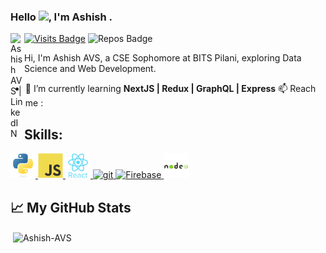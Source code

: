 ### Hello <img src="https://media.giphy.com/media/hvRJCLFzcasrR4ia7z/giphy.gif" width="25px">, I'm Ashish .

<a href="https://www.linkedin.com/in/ashishavs/">
  <img align="left" alt="Ashish AVS | LinkedIN" width="22px" src="https://raw.githubusercontent.com/peterthehan/peterthehan/master/assets/linkedin.svg" />
</a>

[![Visits Badge](https://badges.pufler.dev/visits/Ashish-AVS/Ashish-AVS)](https://github.com/Ashish-AVS/Ashish-AVS?color=blue)
![Repos Badge](https://badges.pufler.dev/repos/Ashish-AVS?color=red)


Hi, I'm Ashish AVS, a CSE Sophomore at BITS Pilani, exploring Data Science and Web Development.

- 🌱 I’m currently learning **NextJS | Redux | GraphQL | Express**
📫 Reach me : 
## Skills:

<a href="https://www.python.org" target="_blank"> 
    <img src="https://raw.githubusercontent.com/devicons/devicon/master/icons/python/python-original.svg" alt="python" width="40" height="40"/>
</a>
<a href="https://developer.mozilla.org/en-US/docs/Web/JavaScript" target="_blank"> 
    <img src="https://raw.githubusercontent.com/devicons/devicon/master/icons/javascript/javascript-original.svg" alt="javascript" width="40" height="40"/>
</a>
<a href="https://reactjs.org/" target="_blank"> 
    <img src="https://raw.githubusercontent.com/devicons/devicon/master/icons/react/react-original-wordmark.svg" alt="react" width="40" height="40"/>
</a> 
<a href="https://git-scm.com/" target="_blank"> 
    <img src="https://www.vectorlogo.zone/logos/git-scm/git-scm-icon.svg" alt="git" width="40" height="40"/>
</a>
<a href="" target="_blank"> 
  <img alt="Firebase" width=40px margin=10px src="https://www.vectorlogo.zone/logos/firebase/firebase-icon.svg">
</a>
<a href="https://nodejs.org" target="_blank"> 
    <img width=40px src="https://raw.githubusercontent.com/devicons/devicon/master/icons/nodejs/nodejs-original-wordmark.svg" alt="nodejs" width="40" height="40"/>
</a>

## 📈 My GitHub Stats

<p>&nbsp;<img align="center" src="https://github-readme-stats.vercel.app/api?username=Ashish-AVS&show_icons=true&locale=en" alt="Ashish-AVS" /></p>

<!--
**Ashish-AVS/Ashish-AVS** is a ✨ _special_ ✨ repository because its `README.md` (this file) appears on your GitHub profile.

Here are some ideas to get you started:

- 🔭 I’m currently working on ...
- 🌱 I’m currently learning ...
- 👯 I’m looking to collaborate on ...
- 🤔 I’m looking for help with ...
- 💬 Ask me about ...
- 📫 How to reach me: ...
- 😄 Pronouns: ...
- ⚡ Fun fact: ...
-->
